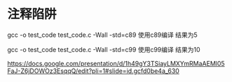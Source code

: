 # 注释陷阱

gcc -o test_code test_code.c -Wall -std=c89
使用c89编译
结果为5

gcc -o test_code test_code.c -Wall -std=c99
使用c99编译
结果为10

https://docs.google.com/presentation/d/1h49gY3TSiayLMXYmRMaAEMl05FaJ-Z6jDOWOz3EsqqQ/edit?pli=1#slide=id.gcfd0be4a_630
